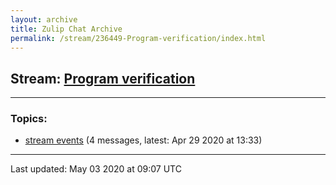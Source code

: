 ```yaml
---
layout: archive
title: Zulip Chat Archive
permalink: /stream/236449-Program-verification/index.html
---
```


## Stream: [Program verification](https://leanprover-community.github.io/archive/stream/236449-Program-verification/index.html)
---

### Topics:

* [stream events](topic/stream.20events.html) (4 messages, latest: Apr 29 2020 at 13:33)

<hr><p>Last updated: May 03 2020 at 09:07 UTC</p>